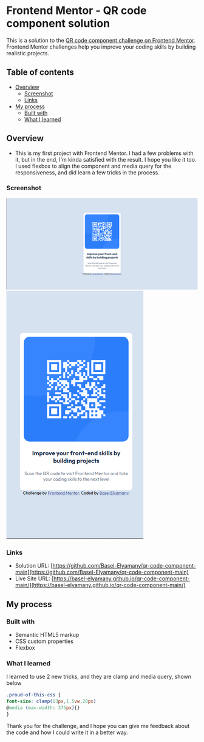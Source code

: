 # Frontend Mentor - QR code component solution

This is a solution to the [QR code component challenge on Frontend Mentor](https://www.frontendmentor.io/challenges/qr-code-component-iux_sIO_H). Frontend Mentor challenges help you improve your coding skills by building realistic projects. 

## Table of contents

- [Overview](#overview)
  - [Screenshot](#screenshot)
  - [Links](#links)
- [My process](#my-process)
  - [Built with](#built-with)
  - [What I learned](#what-i-learned)


## Overview
- This is my first project with Frontend Mentor. I had a few problems with it, but in the end, I'm kinda satisfied with the result. I hope you like it too. I used flexbox to align the component and media query for the responsiveness, and did learn a few tricks in the process.

### Screenshot

![](./Screenshot-desktop.png)
![](./Screenshot-mobile.png)

### Links

- Solution URL: [https://github.com/Basel-Elyamany/qr-code-component-main](https://github.com/Basel-Elyamany/qr-code-component-main)
- Live Site URL: [https://basel-elyamany.github.io/qr-code-component-main/](https://basel-elyamany.github.io/qr-code-component-main/)

## My process

### Built with

- Semantic HTML5 markup
- CSS custom properties
- Flexbox

### What I learned

I learned to use 2 new tricks, and they are clamp and media query, shown below

```css
.proud-of-this-css {
font-size: clamp(13px,1.5vw,20px)
@media (max-width: 375px){}
}
```
Thank you for the challenge, and I hope you can give me feedback about the code and how I could write it in a better way.